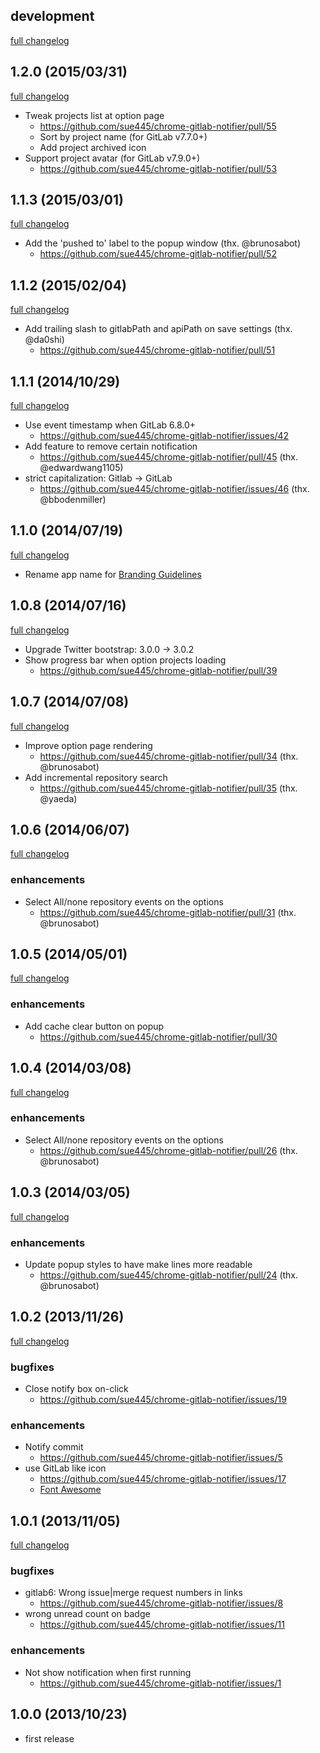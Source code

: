 ## development
[full changelog](https://github.com/sue445/chrome-gitlab-notifier/compare/1.2.0...master)

## 1.2.0 (2015/03/31)
[full changelog](https://github.com/sue445/chrome-gitlab-notifier/compare/1.1.3...1.2.0)

* Tweak projects list at option page
  * https://github.com/sue445/chrome-gitlab-notifier/pull/55
  * Sort by project name (for GitLab v7.7.0+)
  * Add project archived icon
* Support project avatar (for GitLab v7.9.0+)
  * https://github.com/sue445/chrome-gitlab-notifier/pull/53

## 1.1.3 (2015/03/01)
[full changelog](https://github.com/sue445/chrome-gitlab-notifier/compare/1.1.2...1.1.3)

* Add the 'pushed to' label to the popup window (thx. @brunosabot)
  * https://github.com/sue445/chrome-gitlab-notifier/pull/52

## 1.1.2 (2015/02/04)
[full changelog](https://github.com/sue445/chrome-gitlab-notifier/compare/1.1.1...1.1.2)

* Add trailing slash to gitlabPath and apiPath on save settings (thx. @da0shi)
  * https://github.com/sue445/chrome-gitlab-notifier/pull/51

## 1.1.1 (2014/10/29)
[full changelog](https://github.com/sue445/chrome-gitlab-notifier/compare/1.1.0...1.1.1)

* Use event timestamp when GitLab 6.8.0+
  * https://github.com/sue445/chrome-gitlab-notifier/issues/42
* Add feature to remove certain notification 
  * https://github.com/sue445/chrome-gitlab-notifier/pull/45 (thx. @edwardwang1105)
* strict capitalization: Gitlab -> GitLab
  * https://github.com/sue445/chrome-gitlab-notifier/issues/46 (thx. @bbodenmiller)

## 1.1.0 (2014/07/19)
[full changelog](https://github.com/sue445/chrome-gitlab-notifier/compare/1.0.8...1.1.0)

* Rename app name for [Branding Guidelines](https://developer.chrome.com/webstore/branding)

## 1.0.8 (2014/07/16)
[full changelog](https://github.com/sue445/chrome-gitlab-notifier/compare/1.0.7...1.0.8)

* Upgrade Twitter bootstrap: 3.0.0 -> 3.0.2
* Show progress bar when option projects loading
  * https://github.com/sue445/chrome-gitlab-notifier/pull/39

## 1.0.7 (2014/07/08)
[full changelog](https://github.com/sue445/chrome-gitlab-notifier/compare/1.0.6...1.0.7)

* Improve option page rendering
  * https://github.com/sue445/chrome-gitlab-notifier/pull/34 (thx. @brunosabot)
* Add incremental repository search
  * https://github.com/sue445/chrome-gitlab-notifier/pull/35 (thx. @yaeda)

## 1.0.6 (2014/06/07)
[full changelog](https://github.com/sue445/chrome-gitlab-notifier/compare/1.0.5...1.0.6)

### enhancements
* Select All/none repository events on the options
  * https://github.com/sue445/chrome-gitlab-notifier/pull/31 (thx. @brunosabot)

## 1.0.5 (2014/05/01)
[full changelog](https://github.com/sue445/chrome-gitlab-notifier/compare/1.0.4...1.0.5)

### enhancements
* Add cache clear button on popup
  * https://github.com/sue445/chrome-gitlab-notifier/pull/30

## 1.0.4 (2014/03/08)
[full changelog](https://github.com/sue445/chrome-gitlab-notifier/compare/1.0.3...1.0.4)

### enhancements
* Select All/none repository events on the options
  * https://github.com/sue445/chrome-gitlab-notifier/pull/26 (thx. @brunosabot)

## 1.0.3 (2014/03/05)
[full changelog](https://github.com/sue445/chrome-gitlab-notifier/compare/1.0.2...1.0.3)

### enhancements
* Update popup styles to have make lines more readable
  * https://github.com/sue445/chrome-gitlab-notifier/pull/24 (thx. @brunosabot)

## 1.0.2 (2013/11/26)
[full changelog](https://github.com/sue445/chrome-gitlab-notifier/compare/1.0.1...1.0.2)

### bugfixes
* Close notify box on-click
  * https://github.com/sue445/chrome-gitlab-notifier/issues/19

### enhancements
* Notify commit
  * https://github.com/sue445/chrome-gitlab-notifier/issues/5
* use GitLab like icon
  * https://github.com/sue445/chrome-gitlab-notifier/issues/17
  * [Font Awesome](http://gregoryloucas.github.io/Fontstrap/)

## 1.0.1 (2013/11/05)
[full changelog](https://github.com/sue445/chrome-gitlab-notifier/compare/1.0.0...1.0.1)

### bugfixes
* gitlab6: Wrong issue|merge request numbers in links
  * https://github.com/sue445/chrome-gitlab-notifier/issues/8
* wrong unread count on badge
  * https://github.com/sue445/chrome-gitlab-notifier/issues/11

### enhancements
* Not show notification when first running
  * https://github.com/sue445/chrome-gitlab-notifier/issues/1

## 1.0.0 (2013/10/23)
* first release
